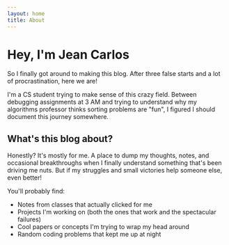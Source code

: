 ```yaml
---
layout: home
title: About
---
```

# Hey, I'm Jean Carlos

So I finally got around to making this blog. After three false starts and a lot of procrastination, here we are!

I'm a CS student trying to make sense of this crazy field. Between debugging assignments at 3 AM and trying to understand why my algorithms professor thinks sorting problems are "fun", I figured I should document this journey somewhere.

## What's this blog about?

Honestly? It's mostly for me. A place to dump my thoughts, notes, and occasional breakthroughs when I finally understand something that's been driving me nuts. But if my struggles and small victories help someone else, even better!

You'll probably find:

- Notes from classes that actually clicked for me
- Projects I'm working on (both the ones that work and the spectacular failures)
- Cool papers or concepts I'm trying to wrap my head around
- Random coding problems that kept me up at night
